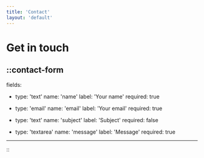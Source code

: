 ```yaml
---
title: 'Contact'
layout: 'default'
---
```


# Get in touch

::contact-form
---
fields:
  - type: 'text'
    name: 'name'
    label: 'Your name'
    required: true

  - type: 'email'
    name: 'email'
    label: 'Your email'
    required: true

  - type: 'text'
    name: 'subject'
    label: 'Subject'
    required: false

  - type: 'textarea'
    name: 'message'
    label: 'Message'
    required: true
---
::
